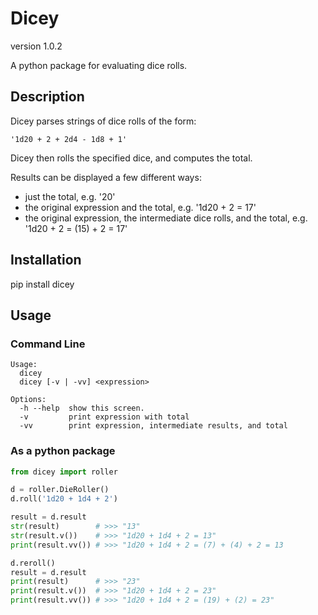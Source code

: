 # Dicey
version 1.0.2

A python package for evaluating dice rolls.

## Description
Dicey parses strings of dice rolls of the form:
```
'1d20 + 2 + 2d4 - 1d8 + 1'
```
Dicey then rolls the specified dice, and computes the total.

Results can be displayed a few different ways:

- just the total, e.g. '20'
- the original expression and the total, e.g. '1d20 + 2 = 17'
- the original expression, the intermediate dice rolls, and the total, e.g. '1d20 + 2 = (15) + 2 = 17'

## Installation
pip install dicey

## Usage
### Command Line
```
Usage:
  dicey
  dicey [-v | -vv] <expression>

Options:
  -h --help  show this screen.
  -v         print expression with total
  -vv        print expression, intermediate results, and total
```

### As a python package
```python
from dicey import roller

d = roller.DieRoller()
d.roll('1d20 + 1d4 + 2')

result = d.result
str(result)        # >>> "13"
str(result.v())    # >>> "1d20 + 1d4 + 2 = 13"
print(result.vv()) # >>> "1d20 + 1d4 + 2 = (7) + (4) + 2 = 13

d.reroll()
result = d.result
print(result)      # >>> "23"
print(result.v())  # >>> "1d20 + 1d4 + 2 = 23"
print(result.vv()) # >>> "1d20 + 1d4 + 2 = (19) + (2) = 23"
```
